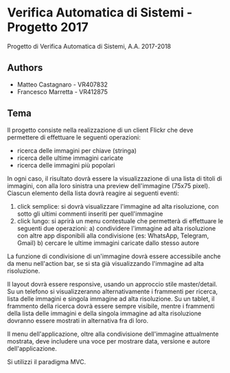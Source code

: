 # Verifica Automatica di Sistemi - Progetto 2017
Progetto di Verifica Automatica di Sistemi, A.A. 2017-2018

## Authors
 - Matteo Castagnaro - VR407832
 - Francesco Marretta - VR412875

## Tema
Il progetto consiste nella realizzazione di un client Flickr che deve permettere di effettuare le seguenti operazioni:

- ricerca delle immagini per chiave (stringa)
- ricerca delle ultime immagini caricate
- ricerca delle immagini più popolari

In ogni caso, il risultato dovrà essere la visualizzazione di una lista di titoli di immagini, con alla loro sinistra una preview dell'immagine (75x75 pixel).
Ciascun elemento della lista dovrà reagire ai seguenti eventi:

1) click semplice: si dovrà visualizzare l'immagine ad alta risoluzione, con sotto gli ultimi commenti inseriti per quell'immagine
2) click lungo: si aprirà un menu contestuale che permetterà di effettuare le seguenti due operazioni:
  a) condividere l'immagine ad alta risoluzione con altre app disponibili alla condivisione (es: WhatsApp, Telegram, Gmail)
  b) cercare le ultime immagini caricate dallo stesso autore

La funzione di condivisione di un'immagine dovrà essere accessibile anche da menu nell'action bar, se si sta già visualizzando l'immagine ad alta risoluzione.

Il layout dovrà essere responsive, usando un approccio stile master/detail. Su un telefono si visualizzeranno alternativamente i frammenti per ricerca, lista delle immagini e singola immagine ad alta risoluzione. Su un tablet, il frammento della ricerca dovrà essere sempre visibile, mentre i frammenti della lista delle immagini e della singola immagine ad alta risoluzione dovranno essere mostrati in alternativa fra di loro.

Il menu dell'applicazione, oltre alla condivisione dell'immagine attualmente mostrata, deve includere una voce per mostrare data, versione e autore dell'applicazione.

Si utilizzi il paradigma MVC.
